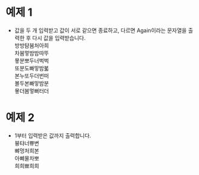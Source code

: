 # 예제 1
* 값을 두 개 입력받고 값이 서로 같으면 종료하고, 다르면 Again이라는 문자열을 출력한 후 다시 값을 입력받습니다.<br>
방방턈붐처아희<br>
차붐멓밤밤따뚜<br>
묳분뽀두너벅벅<br>
또분도빠맣밤붋<br>
본누또두더번떠<br>
볼두본빠맣밤분<br>
뫃더봄멓뻐터더<br>
# 예제 2
* 1부터 입력받은 값까지 출력합니다.<br>
븅탸너쀼변<br>
뺘멍처희본<br>
아뺘물차뽀<br>
희희뾰희희<br>
